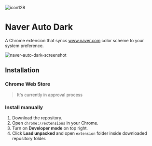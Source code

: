 ![icon128](https://user-images.githubusercontent.com/19797697/126921180-39869725-4286-4efb-a289-03e918d2d81b.png)

# Naver Auto Dark

A Chrome extension that syncs www.naver.com color scheme to your system preference.

![naver-auto-dark-screenshot](https://user-images.githubusercontent.com/19797697/126921340-59bdc8a2-dbcc-4d87-9b2e-61fb45f144e2.png)

## Installation

### Chrome Web Store

> It's currently in approval process

### Install manually

1. Download the repository.
2. Open `chrome://extensions` in your Chrome.
3. Turn on **Developer mode** on top right.
4. Click **Load unpacked** and open `extension` folder inside downloaded repository folder.
